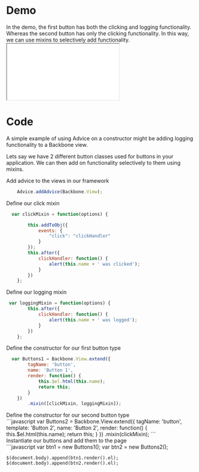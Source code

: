 # Demo

<div class="clear"></div>
<div class="left">
	In the demo, the first button has both the clicking and logging functionality.
	Whereas the second button has only the clicking functionality.
	In this way, we can use mixins to selectively add functionality.
</div>
<iframe src="../demos/demo2.html" class="demo-frame" style="display:inline-block;"></iframe>

<div class="clear"></div>

# Code

<div class="clear"></div>

A simple example of using Advice on a constructor might be adding logging functionality to a Backbone view.

Lets say we have 2 different button classes used for buttons in your application. We can then add on functionality selectively to them using mixins.


<div class="left">
Add advice to the views in our framework
</div>

```javascript
    Advice.addAdvice(Backbone.View);
```

<div class="left">
Define our click mixin
</div>

```javascript
  var clickMixin = function(options) {

        this.addToObj({
            events: {
                "click": "clickHandler"
            }
        });
        this.after({
            clickHandler: function() {
                alert(this.name + ' was clicked');
            }
        })
    };
```

<div class="clear"></div>
<div class="left">
Define our logging mixin
</div>

```javascript
 var loggingMixin = function(options) {
        this.after({
            clickHandler: function() {
                alert(this.name + ' was logged');
            }
        })
    };
```
<div class="clear"></div>

<div class="left">
Define the constructor for our first button type
</div>

```javascript
  var Buttons1 = Backbone.View.extend({
        tagName: 'button',
        name: 'Button 1',
        render: function() {
            this.$el.html(this.name);
            return this;
        }
    })
		.mixin([clickMixin, loggingMixin]);
```
<div class="clear"></div>
<div class="left">
Define the constructor for our second button type
</div>
```javascript
var Buttons2 = Backbone.View.extend({
        tagName: 'button',
        template: 'Button 2',
        name: 'Button 2',
        render: function() {
            this.$el.html(this.name);
            return this;
        }
    })
		.mixin(clickMixin);
```
<div class="clear"></div>
<div class="left">
Instantiate our buttons and add them to the page
</div>
```javascript
    var btn1 = new Buttons1();
    var btn2 = new Buttons2();

    $(document.body).append(btn1.render().el);
    $(document.body).append(btn2.render().el);
```